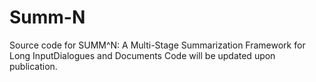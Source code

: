 # Summ-N
Source code for SUMM^N: A Multi-Stage Summarization Framework for Long InputDialogues and Documents
Code will be updated upon publication.
